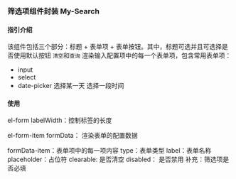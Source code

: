 ### 筛选项组件封装 My-Search

#### 指引介绍
该组件包括三个部分：标题 + 表单项 + 表单按钮。其中，标题可选并且可选择是否使用默认按钮 `清空`和`查询`
渲染输入配置项中的每一个表单项，包含常用表单项：
* input
* select
* date-picker
选择某一天
选择一段时间

#### 使用
el-form
labelWidth：控制标签的长度

el-form-item
formData： 渲染表单的配置数据

formData-item：表单项中的每一项内容
type：表单类型
label：表单名称
placeholder：占位符
clearable: 是否清空
disabled： 是否禁用
补充：筛选项是否必填
